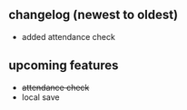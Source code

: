 ## changelog (newest to oldest)
- added attendance check

## upcoming features
- ~~attendance check~~
- local save
